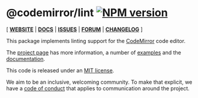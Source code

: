 # @codemirror/lint [![NPM version](https://img.shields.io/npm/v/@codemirror/lint.svg)](https://www.npmjs.org/package/@codemirror/lint)

[ [**WEBSITE**](https://codemirror.net/) | [**DOCS**](https://codemirror.net/docs/ref/#lint) | [**ISSUES**](https://github.com/codemirror/codemirror.next/issues) | [**FORUM**](https://discuss.codemirror.net/c/next/) | [**CHANGELOG**](https://github.com/codemirror/lint/blob/main/CHANGELOG.md) ]

This package implements linting support for the
[CodeMirror](https://codemirror.net/) code editor.

The [project page](https://codemirror.net/) has more information, a
number of [examples](https://codemirror.net/examples/) and the
[documentation](https://codemirror.net/docs/).

This code is released under an
[MIT license](https://github.com/codemirror/lint/tree/main/LICENSE).

We aim to be an inclusive, welcoming community. To make that explicit,
we have a [code of
conduct](http://contributor-covenant.org/version/1/1/0/) that applies
to communication around the project.
